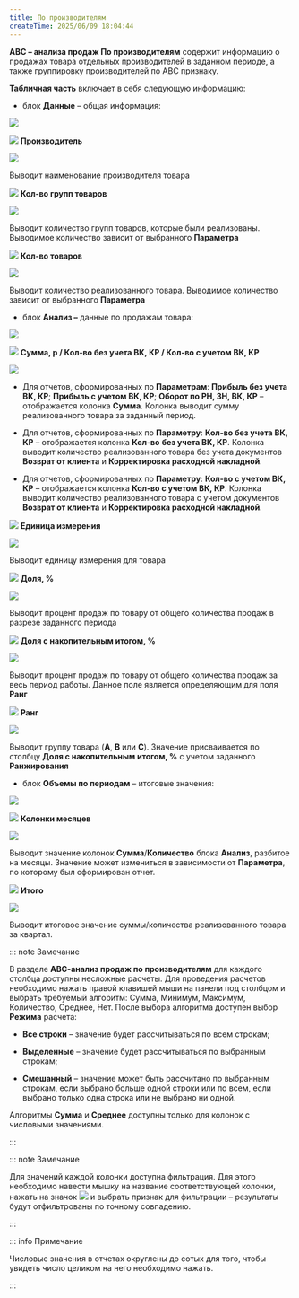 ```yaml
---
title: По производителям
createTime: 2025/06/09 18:04:44
---
```

**АВС – анализа продаж По производителям** содержит информацию о продажах товара отдельных производителей в заданном периоде, а также группировку производителей по АВС признаку.

**Табличная часть** включает в себя следующую информацию:

- блок **Данные** – общая информация:

![](../../../assets/work/three/180.png)

![](../../../assets/work/three/007.png) **Производитель**

![](../../../assets/work/three/181.png)

Выводит наименование производителя товара

![](../../../assets/work/three/009.png) **Кол-во групп товаров**

![](../../../assets/work/three/182.png)

Выводит количество групп товаров, которые были реализованы. Выводимое количество зависит от выбранного **Параметра**

![](../../../assets/work/three/010.png) **Кол-во товаров**

![](../../../assets/work/three/183.png)

Выводит количество реализованного товара. Выводимое количество зависит от выбранного **Параметра**

- блок **Анализ –** данные по продажам товара:

![](../../../assets/work/three/184.png)

![](../../../assets/work/three/007.png) **Сумма, р / Кол-во без учета ВК, КР / Кол-во с учетом ВК, КР**

![](../../../assets/work/three/185.png)

- Для отчетов, сформированных по **Параметрам**: **Прибыль без учета ВК, КР**; **Прибыль с учетом ВК, КР**; **Оборот по РН, ЗН, ВК, КР** – отображается колонка **Сумма**. Колонка выводит сумму реализованного товара за заданный период.

- Для отчетов, сформированных по **Параметру**: **Кол-во без учета ВК, КР** – отображается колонка **Кол-во** **без учета ВК, КР**. Колонка выводит количество реализованного товара без учета документов **Возврат от клиента** и **Корректировка расходной накладной**.

- Для отчетов, сформированных по **Параметру**: **Кол-во с учетом ВК, КР** – отображается колонка **Кол-во с учетом ВК, КР**. Колонка выводит количество реализованного товара с учетом документов **Возврат от клиента** и **Корректировка расходной накладной**.

![](../../../assets/work/three/009.png) **Единица измерения**

![](../../../assets/work/three/186.png)

Выводит единицу измерения для товара

![](../../../assets/work/three/010.png) **Доля, %**

![](../../../assets/work/three/187.png)

Выводит процент продаж по товару от общего количества продаж в разрезе заданного периода

![](../../../assets/work/three/011.png) **Доля с накопительным итогом, %**

![](../../../assets/work/three/188.png)

Выводит процент продаж по товару от общего количества продаж за весь период работы. Данное поле является определяющим для поля **Ранг**

![](../../../assets/work/three/012.png) **Ранг**

![](../../../assets/work/three/189.png)

Выводит группу товара (**А**, **В** или **С**). Значение присваивается по столбцу **Доля с накопительным итогом, %** с учетом заданного **Ранжирования**

- блок **Объемы по периодам** – итоговые значения:

![](../../../assets/work/three/190.png)

![](../../../assets/work/three/007.png) **Колонки месяцев**

![](../../../assets/work/three/191.png)

Выводит значение колонок **Сумма**/**Количество** блока **Анализ**, разбитое на месяцы. Значение может измениться в зависимости от **Параметра**, по которому был сформирован отчет.

![](../../../assets/work/three/009.png) **Итого**

![](../../../assets/work/three/192.png)

Выводит итоговое значение суммы/количества реализованного товара за квартал.

::: note Замечание

В разделе **АВС-анализ продаж по производителям** для каждого столбца доступны несложные расчеты. Для проведения расчетов необходимо нажать правой клавишей мыши на панели под столбцом и выбрать требуемый алгоритм: Сумма, Минимум, Максимум, Количество, Среднее, Нет. После выбора алгоритма доступен выбор **Режима** расчета:

- **Все строки** – значение будет рассчитываться по всем строкам; 

- **Выделенные** – значение будет рассчитываться по выбранным строкам; 

- **Смешанный** – значение может быть рассчитано по выбранным строкам, если выбрано больше одной строки или по всем, если выбрано только одна строка или не выбрано ни одной.

Алгоритмы **Сумма** и **Среднее** доступны только для колонок с числовыми значениями.

:::

::: note Замечание

Для значений каждой колонки доступна фильтрация. Для этого необходимо навести мышку на название соответствующей колонки, нажать на значок ![](../../../assets/work/three/166.png) и выбрать признак для фильтрации – результаты будут отфильтрованы по точному совпадению.

:::

::: info Примечание

Числовые значения в отчетах округлены до сотых для того, чтобы увидеть число целиком на него необходимо нажать.

:::